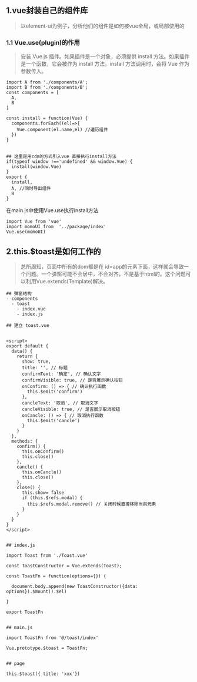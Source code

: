 ## 1.vue封装自己的组件库

> 以element-ui为例子，分析他们的组件是如何被vue全局，或局部使用的


### 1.1 Vue.use(plugin)的作用
> 安装 Vue.js 插件。如果插件是一个对象，必须提供 install 方法。如果插件是一个函数，它会被作为 install 方法。install 方法调用时，会将 Vue 作为参数传入。
```
import A from './components/A';
import B from './components/B';
const components = [
  A,
  B
]

const install = function(Vue) {
  components.forEach((el)=>{
    Vue.component(el.name,el) //遍历组件
  })  
}


## 这里是用cdn的方式引入vue 直接执行install方法
if(typeof window !=='undefined' && window.Vue) {
  install(window.Vue)
}
export {
  install,
  A, //同时导出组件
  B
}
```

在main.js中使用Vue.use执行install方法


```
import Vue from 'vue'
import momoUI from  '../package/index'
Vue.use(momoUI)
```


## 2.this.$toast是如何工作的

> 总所周知，页面中所有的dom都是在 id=app的元素下面，这样就会导致一个问题。一个弹窗可能不会居中，不会对齐，不是基于html的。这个问题可以利用Vue.extends(Template)解决。

```
## 弹窗结构
- components
  - toast
    - index.vue
    - index.js

## 建立 toast.vue


<script>
export default {
  data() {
    return {
      show: true,
      title: '', // 标题
      confirmText: '确定', // 确认文字
      confirmVisible: true, // 是否展示确认按钮
      onConfirm: () => { // 确认执行函数
        this.$emit('confirm')
      }, 
      cancleText: '取消', // 取消文字
      cancleVisible: true, // 是否展示取消按钮
      onCancle: () => { // 取消执行函数
        this.$emit('cancle')
      } 
    }
  },
  methods: {
    confirm() {
      this.onConfirm()
      this.close()
    },
    cancle() {
      this.onCancle()
      this.close()
    },
    close() {
      this.show= false
      if (this.$refs.modal) {
        this.$refs.modal.remove() // 关闭时候直接移除当前元素
      }
    }
  }
}
</script>


## index.js

import Toast from './Toast.vue'

const ToastConstructor = Vue.extends(Toast);

const ToastFn = function(options={}) {

  document.body.append(new ToastConstructor({data: options}).$mount().$el)

}

export ToastFn


## main.js

import ToastFn from '@/toast/index'

Vue.prototype.$toast = ToastFn;


## page

this.$toast({ title: 'xxx'})

```